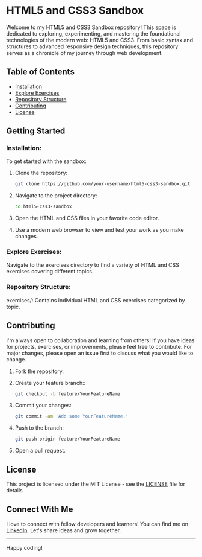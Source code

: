 # HTML5 and CSS3 Sandbox

Welcome to my HTML5 and CSS3 Sandbox repository! This space is dedicated to exploring, experimenting, and mastering the foundational technologies of the modern web: HTML5 and CSS3. From basic syntax and structures to advanced responsive design techniques, this repository serves as a chronicle of my journey through web development.

## Table of Contents

- [Installation](#installation)
- [Explore Exercises](#explore-exercises)
- [Repository Structure](#repository-structure)
- [Contributing](#contributing)
- [License](#license)

## Getting Started

### Installation:

To get started with the sandbox:

1. Clone the repository:

   ```bash
   git clone https://github.com/your-username/html5-css3-sandbox.git
   ```

2. Navigate to the project directory:

   ```bash
   cd html5-css3-sandbox
   ```

3. Open the HTML and CSS files in your favorite code editor.

4. Use a modern web browser to view and test your work as you make changes.

### Explore Exercises:

Navigate to the exercises directory to find a variety of HTML and CSS exercises covering different topics.

### Repository Structure:

exercises/: Contains individual HTML and CSS exercises categorized by topic.

## Contributing

I'm always open to collaboration and learning from others! If you have ideas for projects, exercises, or improvements, please feel free to contribute. For major changes, please open an issue first to discuss what you would like to change.

1. Fork the repository.

2. Create your feature branch::

   ```bash
   git checkout -b feature/YourFeatureName
   ```

3. Commit your changes:

   ```bash
   git commit -am 'Add some YourFeatureName.'
   ```

4. Push to the branch:

   ```bash
   git push origin feature/YourFeatureName
   ```

5. Open a pull request.

## License

This project is licensed under the MIT License - see the [LICENSE](LICENSE) file for details

## Connect With Me

I love to connect with fellow developers and learners! You can find me on [LinkedIn](https://www.linkedin.com/in/huzaifahtariq/). Let's share ideas and grow together.

---

Happy coding!

